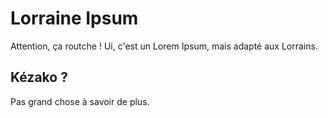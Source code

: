 # Lorraine Ipsum

Attention, ça routche ! Ui, c'est un Lorem Ipsum, mais adapté aux Lorrains.

## Kézako ?

Pas grand chose à savoir de plus.